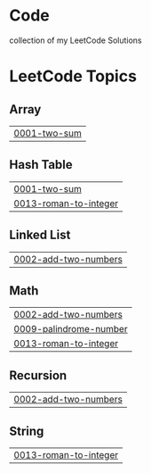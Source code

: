 # Code
collection of my LeetCode Solutions 

<!---LeetCode Topics Start-->
# LeetCode Topics
## Array
|  |
| ------- |
| [0001-two-sum](https://github.com/mrlempticles/Code/tree/master/0001-two-sum) |
## Hash Table
|  |
| ------- |
| [0001-two-sum](https://github.com/mrlempticles/Code/tree/master/0001-two-sum) |
| [0013-roman-to-integer](https://github.com/mrlempticles/Code/tree/master/0013-roman-to-integer) |
## Linked List
|  |
| ------- |
| [0002-add-two-numbers](https://github.com/mrlempticles/Code/tree/master/0002-add-two-numbers) |
## Math
|  |
| ------- |
| [0002-add-two-numbers](https://github.com/mrlempticles/Code/tree/master/0002-add-two-numbers) |
| [0009-palindrome-number](https://github.com/mrlempticles/Code/tree/master/0009-palindrome-number) |
| [0013-roman-to-integer](https://github.com/mrlempticles/Code/tree/master/0013-roman-to-integer) |
## Recursion
|  |
| ------- |
| [0002-add-two-numbers](https://github.com/mrlempticles/Code/tree/master/0002-add-two-numbers) |
## String
|  |
| ------- |
| [0013-roman-to-integer](https://github.com/mrlempticles/Code/tree/master/0013-roman-to-integer) |
<!---LeetCode Topics End-->
